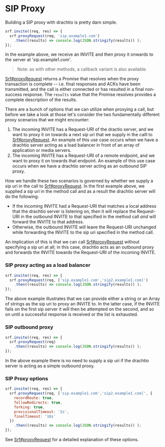 # SIP Proxy

Building a SIP proxy with drachtio is pretty darn simple.
```js
srf.invite((req, res) => {
  srf.proxyRequest(req, 'sip.example1.com')
    .then((results) => console.log(JSON.stringify(results)) );
});
```
In the example above, we receive an INVITE and then proxy it onwards to the server at 'sip.example1.com'.

> Note: as with other methods, a callback variant is also available.

[Srf#proxyRequest](/docs/api#Srf+proxyRequest) returns a Promise that resolves when the proxy transaction is complete -- i.e. final responses and ACKs have been transmitted, and the call is either connected or has resulted in a final non-success response. The `results` value that the Promise resolves provides a complete description of the results.

There are a bunch of options that we can utilize when proxying a call, but before we take a look at those let's consider the two fundamentally different proxy scenarios that we might encounter:
1. The incoming INVITE has a Request-URI of the dractio server, and we want to proxy it on towards a next sip uri that we supply in the calll to [Srf#proxyRequest](/docs/api#Srf+proxyRequest).  An example of this use case occurs when we have a drachtio server acting as a load balancer in front of an array of application or media servers.
2. The incoming INVITE has a Request-URI of a remote endpoint, and we want to proxy it on towards that endpoint.  An example of this use case occurs when we have a drachtio server acting as an outbound SIP proxy.

How we handle these two scenarios is governed by whether we supply a sip uri in the call to [Srf#proxyRequest](/docs/api#Srf+proxyRequest).  In the first example above, we supplied a sip uri in the method call and as a result the drachtio server will do the following:
* If the incoming INVITE had a Request-URI that matches a local address that the drachtio server is listening on, then it will replace the Request-URI in the outbound INVITE to that specified in the method call *and* will forward the INVITE to that address.
* Otherwise, the outbound INVITE will leave the Request-URI unchanged while forwarding the INVITE to the sip uri specified in the method call. 

An implication of this is that we can call [Srf#proxyRequest](/docs/api#Srf+proxyRequest) without specifying a sip uri at all; in this case, drachtio acts as an outbound proxy and forwards the INVITE towards the Request-URI of the incoming INVITE.

### SIP proxy acting as a load balancer
```js
srf.invite((req, res) => {
  srf.proxyRequest(req, ['sip.example1.com','sip2.example1.com]')
    .then((results) => console.log(JSON.stringify(results)) );
});
```
The above example illustrates that we can provide either a string or an Array of strings as the sip uri to proxy an INVITE to.  In the latter case, if the INVITE fails on the first sip server it will then be attempted on the second, and so on until a successful response is received or the list is exhausted.

### SIP outbound proxy
```js
srf.invite((req, res) => {
  srf.proxyRequest(req)
    .then((results) => console.log(JSON.stringify(results)) );
});
```
In the above example there is no need to supply a sip uri if the drachtio server is acting as a simple outbound proxy.

### SIP Proxy options
```js
srf.invite((req, res) => {
  srf.proxyRequest(req, ['sip.example1.com','sip2.example1.com]', {
    recordRoute: true,
    followRedirects: true,
    forking: true,
    provisionalTimeout: '2s',
    finalTimeout: '18s'
  })
    .then((results) => console.log(JSON.stringify(results)) );
});
```
See [Srf#proxyRequest](/docs/api#Srf+proxyRequest) for a detailed explanation of these options.
